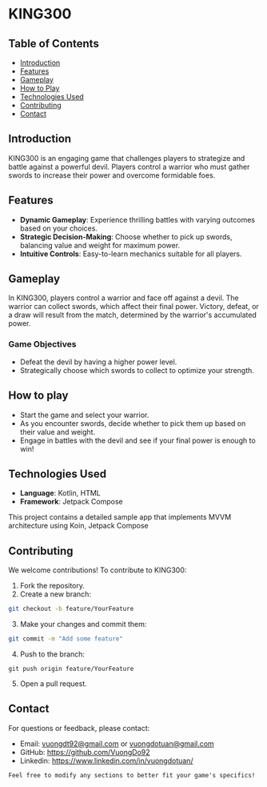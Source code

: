 # KING300

[//]: # (![KING300 Logo]&#40;link_to_logo_image&#41;)

## Table of Contents
- [Introduction](#introduction)
- [Features](#features)
- [Gameplay](#gameplay)
- [How to Play](#how-to-play)
- [Technologies Used](#technologies-used)
- [Contributing](#contributing)
- [Contact](#contact)

## Introduction
KING300 is an engaging game that challenges players to strategize and battle against a powerful devil. Players control a warrior who must gather swords to increase their power and overcome formidable foes.

## Features
- **Dynamic Gameplay**: Experience thrilling battles with varying outcomes based on your choices.
- **Strategic Decision-Making**: Choose whether to pick up swords, balancing value and weight for maximum power.
- **Intuitive Controls**: Easy-to-learn mechanics suitable for all players.

## Gameplay
In KING300, players control a warrior and face off against a devil. The warrior can collect swords, which affect their final power. Victory, defeat, or a draw will result from the match, determined by the warrior's accumulated power.

### Game Objectives
- Defeat the devil by having a higher power level.
- Strategically choose which swords to collect to optimize your strength.

## How to play
- Start the game and select your warrior.
- As you encounter swords, decide whether to pick them up based on their value and weight.
- Engage in battles with the devil and see if your final power is enough to win!

## Technologies Used
- **Language**: Kotlin, HTML
- **Framework**: Jetpack Compose

This project contains a detailed sample app that implements MVVM architecture using Koin, Jetpack Compose

## Contributing
We welcome contributions! To contribute to KING300:

1. Fork the repository.
2. Create a new branch:
```bash
git checkout -b feature/YourFeature
```
3. Make your changes and commit them:
```bash
git commit -m "Add some feature"
```
4. Push to the branch:
```
git push origin feature/YourFeature
```
5. Open a pull request.

## Contact
For questions or feedback, please contact:

- Email: vuongdt92@gmail.com or vuongdotuan@gmail.com
- GitHub: https://github.com/VuongDo92
- Linkedin: https://www.linkedin.com/in/vuongdotuan/
```
Feel free to modify any sections to better fit your game's specifics!
```
